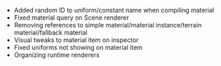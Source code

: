 - Added random ID to uniform/constant  name when compiling material
- Fixed material query on Scene renderer
- Removing references to simple material/material instance/terrain material/fallback material
- Visual tweaks to material item on inspector
- Fixed uniforms not showing on material item
- Organizing runtime renderers